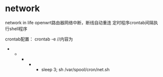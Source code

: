 # network
network in life
openwrt路由器网络中断，断线自动重连
定时程序crontab间隔执行shell程序

crontab配置：
  crontab -e
  //内容为
  * * * * * sleep 3; sh /var/spool/cron/net.sh 
  
